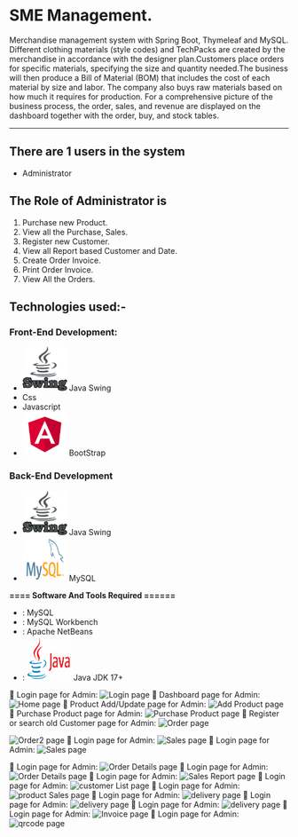 # SME Management.
Merchandise management system with Spring Boot, Thymeleaf and MySQL.
Different clothing materials (style codes) and TechPacks are created by the merchandise in accordance with the designer plan.Customers place orders for specific materials, specifying the size and quantity needed.The business will then produce a Bill of Material (BOM) that includes the cost of each material by size and labor.
The company also buys raw materials based on how much it requires for production.
For a comprehensive picture of the business process, the order, sales, and revenue are displayed on the dashboard together with the order, buy, and stock tables.
-----------------   ---------------------------------------------
## There are 1 users in the system

- Administrator

## The Role of Administrator is
1. Purchase new Product.
2. View all the Purchase, Sales.
3. Register new Customer.
4. View all Report based Customer and Date.
5. Create Order Invoice.
6. Print Order Invoice.
7. View All the Orders.

## Technologies used:-
### Front-End Development:
-  [<img src="Screenshot/Swing.png" width="80" height="80">](https://docs.oracle.com/javase/tutorial/uiswing/) Java Swing
- Css
- Javascript
- [<img src="Screenshot/angular.svg" width="80" height="80">](https://www.java.com/en/download/help/whatis_java.html) BootStrap
### Back-End Development
-  [<img src="Screenshot/Swing.png" width="80" height="80">](https://docs.oracle.com/javase/tutorial/uiswing/) Java Swing
-  [<img src="Screenshot/mysql.png" width="80" height="80">](https://dev.mysql.com/doc/refman/8.0/en/what-is-mysql.html) MySQL

**==== Software And Tools Required ======**
- :  MySQL
- :  MySQL Workbench
- :  Apache NetBeans
- :  [<img src="Screenshot/Java.png" width="80" height="80">](https://www.java.com/en/download/help/whatis_java.html) Java JDK 17+
  
:pushpin: Login page for Admin:
![ Login page](https://github.com/fatemazohor/SwingSMEMangagement/blob/main/Screenshot/login.png)
:pushpin: Dashboard page for Admin:
![ Home page](https://github.com/fatemazohor/SwingSMEMangagement/blob/main/Screenshot/home.png)
:pushpin: Product Add/Update page for Admin:
![ Add Product page](https://github.com/fatemazohor/SwingSMEMangagement/blob/main/Screenshot/add.png)
:pushpin: Purchase Product page for Admin:
![ Purchase Product page](https://github.com/fatemazohor/SwingSMEMangagement/blob/main/Screenshot/purchase2.png)
:pushpin: Register or search old Customer page for Admin:
![ Order page](https://github.com/fatemazohor/SwingSMEMangagement/blob/main/Screenshot/order.png)

![ Order2 page](https://github.com/fatemazohor/SwingSMEMangagement/blob/main/Screenshot/order2.png)
:pushpin: Login page for Admin:
![ Sales page](https://github.com/fatemazohor/SwingSMEMangagement/blob/main/Screenshot/cart2.png)
:pushpin: Login page for Admin:
![ Sales page](https://github.com/fatemazohor/SwingSMEMangagement/blob/main/Screenshot/cart3.png)

 :pushpin: Login page for Admin:
![ Order Details page](https://github.com/fatemazohor/SwingSMEMangagement/blob/main/Screenshot/orderDetails.png)
:pushpin: Login page for Admin:
![ Order Details page](https://github.com/fatemazohor/SwingSMEMangagement/blob/main/Screenshot/orderDetails2.png)
:pushpin: Login page for Admin:
![ Sales Report page](https://github.com/fatemazohor/SwingSMEMangagement/blob/main/Screenshot/salesReport.png)
:pushpin: Login page for Admin:
![ customer List page](https://github.com/fatemazohor/SwingSMEMangagement/blob/main/Screenshot/customerList2.png)
:pushpin: Login page for Admin:
![ product Sales page](https://github.com/fatemazohor/SwingSMEMangagement/blob/main/Screenshot/productSales2.png)
:pushpin: Login page for Admin:
![ delivery page](https://github.com/fatemazohor/SwingSMEMangagement/blob/main/Screenshot/delivery.png)
:pushpin: Login page for Admin:
![ delivery page](https://github.com/fatemazohor/SwingSMEMangagement/blob/main/Screenshot/delivery2.png)
:pushpin: Login page for Admin:
![ delivery page](https://github.com/fatemazohor/SwingSMEMangagement/blob/main/Screenshot/delivery3.png)
:pushpin: Login page for Admin:
![ Invoice page](https://github.com/fatemazohor/SwingSMEMangagement/blob/main/Screenshot/invoice-de2210cId14r95.png)
:pushpin: Login page for Admin:
![ qrcode page](https://github.com/fatemazohor/SwingSMEMangagement/blob/main/Screenshot/qrcode.png)
